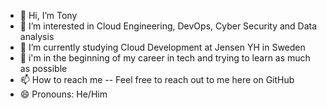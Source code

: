 - 👋 Hi, I’m Tony
- 👀 I’m interested in Cloud Engineering, DevOps, Cyber Security and Data analysis
- 🌱 I’m currently studying Cloud Development at Jensen YH in Sweden
- 💞️ i'm in the beginning of my career in tech and trying to learn as much as possible
- 📫 How to reach me -- Feel free to reach out to me here on GitHub
- 😄 Pronouns: He/Him
  

<!---
TeeDjaay99/TeeDjaay99 is a ✨ special ✨ repository because its `README.md` (this file) appears on your GitHub profile.
You can click the Preview link to take a look at your changes.
--->

